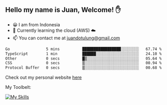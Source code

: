 ## Hello my name is Juan, Welcome! ✋

- 😀 I am from Indonesia
- 📖 Currently learning the cloud (AWS) ☁️
- 📫 You can contact me at juandotulung@gmail.com

<!--START_SECTION:waka-->

```txt
Go                5 mins          █████████████████░░░░░░░░   67.74 %
TypeScript        1 min           ██████░░░░░░░░░░░░░░░░░░░   24.10 %
Other             0 secs          █▒░░░░░░░░░░░░░░░░░░░░░░░   05.64 %
CSS               0 secs          ▒░░░░░░░░░░░░░░░░░░░░░░░░   00.94 %
Protocol Buffer   0 secs          ▒░░░░░░░░░░░░░░░░░░░░░░░░   00.68 %
```

<!--END_SECTION:waka-->

Check out my personal website [here](https://juanchristian.com)

My Toolbelt:

[![My Skills](https://skillicons.dev/icons?i=go,js,ts,nodejs,express,react,nextjs,vue,tailwind,vite,html,css,python,php,aws,bash,linux,postgres,mysql,redis,kafka,docker,vercel,netlify,vscode,figma)](https://skillicons.dev)

